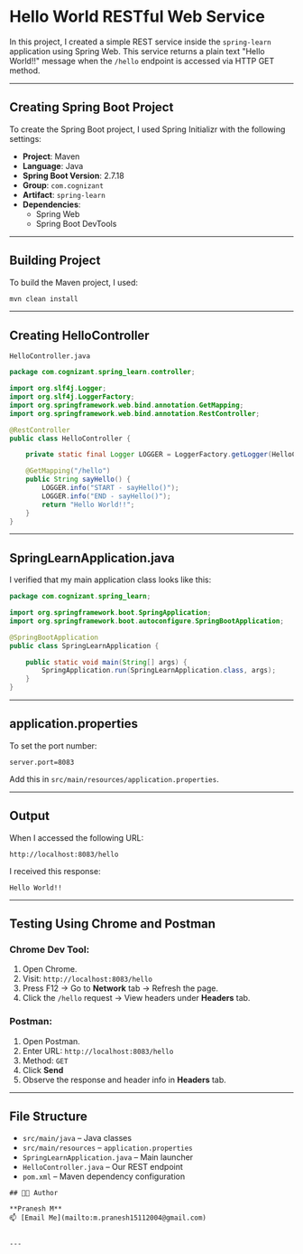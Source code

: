 # Hello World RESTful Web Service

In this project, I created a simple REST service inside the `spring-learn` application using Spring Web. This service returns a plain text "Hello World!!" message when the `/hello` endpoint is accessed via HTTP GET method.

---

## Creating Spring Boot Project

To create the Spring Boot project, I used Spring Initializr with the following settings:

- **Project**: Maven
- **Language**: Java
- **Spring Boot Version**: 2.7.18
- **Group**: `com.cognizant`
- **Artifact**: `spring-learn`
- **Dependencies**:
  - Spring Web
  - Spring Boot DevTools

---

## Building Project

To build the Maven project, I used:

```bash
mvn clean install
```
---

## Creating HelloController

`HelloController.java`

```java
package com.cognizant.spring_learn.controller;

import org.slf4j.Logger;
import org.slf4j.LoggerFactory;
import org.springframework.web.bind.annotation.GetMapping;
import org.springframework.web.bind.annotation.RestController;

@RestController
public class HelloController {

    private static final Logger LOGGER = LoggerFactory.getLogger(HelloController.class);

    @GetMapping("/hello")
    public String sayHello() {
        LOGGER.info("START - sayHello()");
        LOGGER.info("END - sayHello()");
        return "Hello World!!";
    }
}
```

---

## SpringLearnApplication.java

I verified that my main application class looks like this:

```java
package com.cognizant.spring_learn;

import org.springframework.boot.SpringApplication;
import org.springframework.boot.autoconfigure.SpringBootApplication;

@SpringBootApplication
public class SpringLearnApplication {

    public static void main(String[] args) {
        SpringApplication.run(SpringLearnApplication.class, args);
    }
}
```

---

## application.properties

To set the port number:

```properties
server.port=8083
```

Add this in `src/main/resources/application.properties`.

---

## Output

When I accessed the following URL:

```
http://localhost:8083/hello
```

I received this response:

```
Hello World!!
```

---

## Testing Using Chrome and Postman

### Chrome Dev Tool:
1. Open Chrome.
2. Visit: `http://localhost:8083/hello`
3. Press F12 → Go to **Network** tab → Refresh the page.
4. Click the `/hello` request → View headers under **Headers** tab.

### Postman:
1. Open Postman.
2. Enter URL: `http://localhost:8083/hello`
3. Method: `GET`
4. Click **Send**
5. Observe the response and header info in **Headers** tab.

---

## File Structure

- `src/main/java` – Java classes
- `src/main/resources` – `application.properties`
- `SpringLearnApplication.java` – Main launcher
- `HelloController.java` – Our REST endpoint
- `pom.xml` – Maven dependency configuration
```
## 👨‍💻 Author

**Pranesh M**  
📫 [Email Me](mailto:m.pranesh15112004@gmail.com)


---